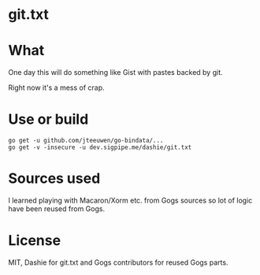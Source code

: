git.txt
=======

# What

One day this will do something like Gist with pastes backed by git.

Right now it's a mess of crap.

# Use or build

    go get -u github.com/jteeuwen/go-bindata/...
    go get -v -insecure -u dev.sigpipe.me/dashie/git.txt

# Sources used

I learned playing with Macaron/Xorm etc. from Gogs sources so lot of logic have been reused from Gogs.

# License

MIT, Dashie for git.txt and Gogs contributors for reused Gogs parts.
